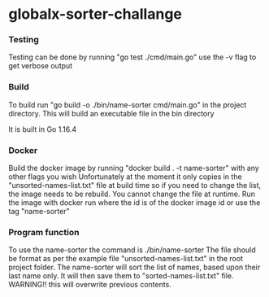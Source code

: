 # globalx-sorter-challange

### Testing

Testing can be done by running "go test ./cmd/main.go"
use the -v flag to get verbose output

### Build

To build run "go build -o ./bin/name-sorter cmd/main.go" in the project directory.
This will build an executable file in the bin directory

It is built in Go 1.16.4

### Docker

Build the docker image by running "docker build . -t name-sorter" with any other flags you wish
Unfortunately at the moment it only copies in the "unsorted-names-list.txt" file at build time so if you need to change the list, the image needs to be rebuild. You cannot change the file at runtime.
Run the image with docker run <id> where the id is of the docker image id or use the tag "name-sorter"

### Program function

To use the name-sorter the command is ./bin/name-sorter <filename>
The file should be format as per the example file "unsorted-names-list.txt" in the root project folder.
The name-sorter will sort the list of names, based upon their last name only.
It will then save them to "sorted-names-list.txt" file. WARNING!! this will overwrite previous contents.
